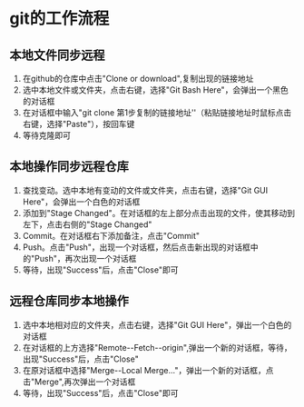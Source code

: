﻿# git的工作流程
##  本地文件同步远程
1.  在github的仓库中点击"Clone or download",复制出现的链接地址
2. 选中本地文件或文件夹，点击右键，选择"Git Bash Here"，会弹出一个黑色的对话框
3. 在对话框中输入"git clone 第1步复制的链接地址''（粘贴链接地址时鼠标点击右键，选择"Paste"），按回车键
4. 等待克隆即可
##  本地操作同步远程仓库
1. 查找变动。选中本地有变动的文件或文件夹，点击右键，选择"Git GUI Here"，会弹出一个白色的对话框
2. 添加到"Stage Changed"。在对话框的左上部分点击出现的文件，使其移动到左下，点击右侧的"Stage Changed"
3. Commit。在对话框右下添加备注，点击"Commit"
4. Push。点击"Push"，出现一个对话框，然后点击新出现的对话框中的"Push"，再次出现一个对话框
5. 等待，出现"Success"后，点击"Close"即可
##  远程仓库同步本地操作
1. 选中本地相对应的文件夹，点击右键，选择"Git GUI Here"，弹出一个白色的对话框
2. 在对话框的上方选择"Remote--Fetch--origin",弹出一个新的对话框，等待，出现"Success"后，点击"Close"
3. 在原对话框中选择"Merge--Local Merge..."，弹出一个新的对话框，点击"Merge",再次弹出一个对话框
4. 等待，出现"Success"后，点击"Close"即可





 

